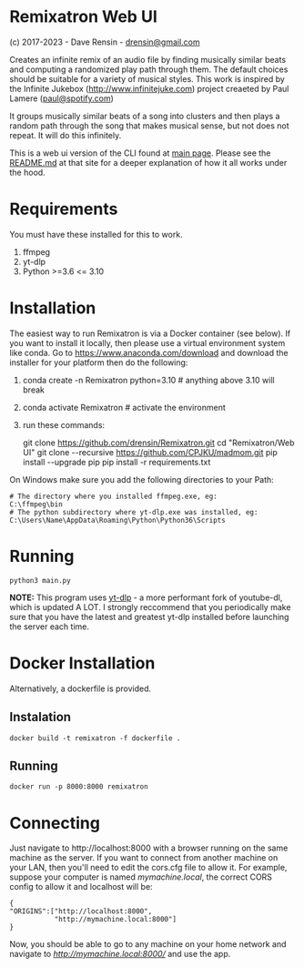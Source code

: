 # Remixatron Web UI
(c) 2017-2023 - Dave Rensin - drensin@gmail.com

Creates an infinite remix of an audio file by finding musically similar beats and computing a randomized play path through them. The default choices should be suitable for a variety of musical styles. This work is inspired by the Infinite Jukebox (http://www.infinitejuke.com) project creaeted by Paul Lamere (paul@spotify.com)

It groups musically similar beats of a song into clusters and then plays a random path through the song that makes musical sense, but not does not repeat. It will do this infinitely.

This is a web ui version of the CLI found at [main page](https://github.com/drensin/Remixatron). Please see the [README.md](https://github.com/drensin/Remixatron/blob/master/README.md) at that site for a deeper explanation of how it all works under the hood.

# Requirements
You must have these installed for this to work.
1) ffmpeg
2) yt-dlp
3) Python >=3.6 <= 3.10

# Installation
The easiest way to run Remixatron is via a Docker container (see below). If you want to install it locally, then please use a virtual environment system like conda. Go to https://www.anaconda.com/download and download the installer for your platform then do the following:

1) conda create -n Remixatron python=3.10  # anything above 3.10 will break
2) conda activate Remixatron # activate the environment
3) run these commands:

    git clone https://github.com/drensin/Remixatron.git
    cd "Remixatron/Web UI"
    git clone --recursive https://github.com/CPJKU/madmom.git
    pip install --upgrade pip
    pip install -r requirements.txt
    
On Windows make sure you add the following directories to your Path:

    # The directory where you installed ffmpeg.exe, eg:
    C:\ffmpeg\bin 
    # The python subdirectory where yt-dlp.exe was installed, eg:
    C:\Users\Name\AppData\Roaming\Python\Python36\Scripts 

# Running
    python3 main.py

**NOTE:**  This program uses [yt-dlp](https://github.com/yt-dlp/yt-dlp) - a more performant fork of youtube-dl, which is updated A LOT. I strongly reccommend that you periodically make sure that you have the latest and greatest yt-dlp installed before launching the server each time.

# Docker Installation

Alternatively, a dockerfile is provided.

## Instalation
    docker build -t remixatron -f dockerfile .
## Running
    docker run -p 8000:8000 remixatron

# Connecting

Just navigate to http://localhost:8000 with a browser running on the same machine as the server. If you want to connect from another machine on your LAN, then you'll need to edit the cors.cfg file to allow it. For example, suppose your computer is named *mymachine.local*, the correct CORS config to allow it and localhost will be:

    {
	"ORIGINS":["http://localhost:8000",
               "http://mymachine.local:8000"]
    }

Now, you should be able to go to any machine on your home network and navigate to *http://mymachine.local:8000/* and use the app.
